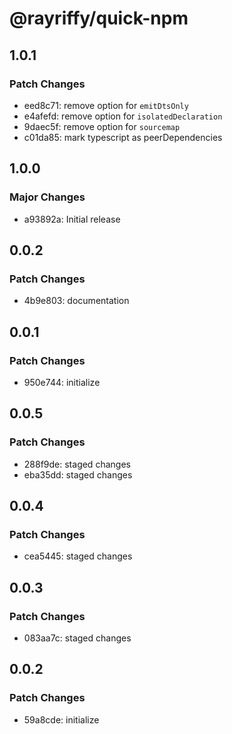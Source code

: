 # @rayriffy/quick-npm

## 1.0.1

### Patch Changes

- eed8c71: remove option for `emitDtsOnly`
- e4afefd: remove option for `isolatedDeclaration`
- 9daec5f: remove option for `sourcemap`
- c01da85: mark typescript as peerDependencies

## 1.0.0

### Major Changes

- a93892a: Initial release

## 0.0.2

### Patch Changes

- 4b9e803: documentation

## 0.0.1

### Patch Changes

- 950e744: initialize

## 0.0.5

### Patch Changes

- 288f9de: staged changes
- eba35dd: staged changes

## 0.0.4

### Patch Changes

- cea5445: staged changes

## 0.0.3

### Patch Changes

- 083aa7c: staged changes

## 0.0.2

### Patch Changes

- 59a8cde: initialize
